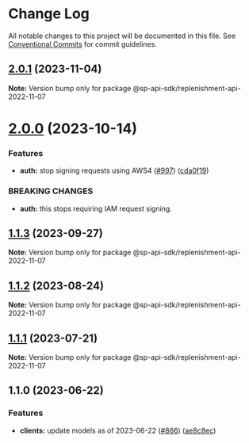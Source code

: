 # Change Log

All notable changes to this project will be documented in this file.
See [Conventional Commits](https://conventionalcommits.org) for commit guidelines.

## [2.0.1](https://github.com/bizon/selling-partner-api-sdk/compare/@sp-api-sdk/replenishment-api-2022-11-07@2.0.0...@sp-api-sdk/replenishment-api-2022-11-07@2.0.1) (2023-11-04)

**Note:** Version bump only for package @sp-api-sdk/replenishment-api-2022-11-07

# [2.0.0](https://github.com/bizon/selling-partner-api-sdk/compare/@sp-api-sdk/replenishment-api-2022-11-07@1.1.3...@sp-api-sdk/replenishment-api-2022-11-07@2.0.0) (2023-10-14)

### Features

* **auth:** stop signing requests using AWS4 ([#997](https://github.com/bizon/selling-partner-api-sdk/issues/997)) ([cda0f19](https://github.com/bizon/selling-partner-api-sdk/commit/cda0f190959b6e5b124446696f3efdcc7cfbadfe))

### BREAKING CHANGES

* **auth:** this stops requiring IAM request signing.

## [1.1.3](https://github.com/bizon/selling-partner-api-sdk/compare/@sp-api-sdk/replenishment-api-2022-11-07@1.1.2...@sp-api-sdk/replenishment-api-2022-11-07@1.1.3) (2023-09-27)

**Note:** Version bump only for package @sp-api-sdk/replenishment-api-2022-11-07

## [1.1.2](https://github.com/bizon/selling-partner-api-sdk/compare/@sp-api-sdk/replenishment-api-2022-11-07@1.1.1...@sp-api-sdk/replenishment-api-2022-11-07@1.1.2) (2023-08-24)

**Note:** Version bump only for package @sp-api-sdk/replenishment-api-2022-11-07

## [1.1.1](https://github.com/bizon/selling-partner-api-sdk/compare/@sp-api-sdk/replenishment-api-2022-11-07@1.1.0...@sp-api-sdk/replenishment-api-2022-11-07@1.1.1) (2023-07-21)

**Note:** Version bump only for package @sp-api-sdk/replenishment-api-2022-11-07

## 1.1.0 (2023-06-22)

### Features

* **clients:** update models as of 2023-06-22 ([#866](https://github.com/bizon/selling-partner-api-sdk/issues/866)) ([ae8c8ec](https://github.com/bizon/selling-partner-api-sdk/commit/ae8c8ecd48e9a745a761076dd578a921c00a94d4))
